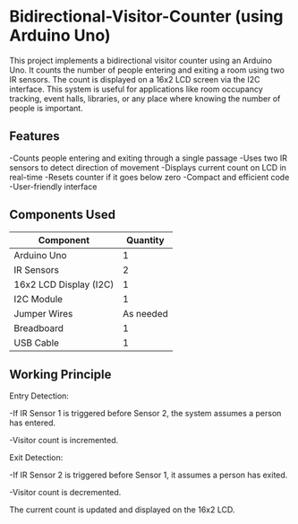 # Bidirectional-Visitor-Counter (using Arduino Uno)
This project implements a bidirectional visitor counter using an Arduino Uno. It counts the number of people entering and exiting a room using two IR sensors. The count is displayed on a 16x2 LCD screen via the I2C interface. This system is useful for applications like room occupancy tracking, event halls, libraries, or any place where knowing the number of people is important.

## Features
-Counts people entering and exiting through a single passage
-Uses two IR sensors to detect direction of movement
-Displays current count on LCD in real-time
-Resets counter if it goes below zero
-Compact and efficient code
-User-friendly interface

## Components Used

| Component              | Quantity  |
| ---------------------- | --------- |
| Arduino Uno            | 1         |
| IR Sensors             | 2         |
| 16x2 LCD Display (I2C) | 1         |
| I2C Module             | 1         |
| Jumper Wires           | As needed |
| Breadboard             | 1         |
| USB Cable              | 1         |

## Working Principle
Entry Detection:

   -If IR Sensor 1 is triggered before Sensor 2, the system assumes a person has entered.

   -Visitor count is incremented.

Exit Detection:

  -If IR Sensor 2 is triggered before Sensor 1, it assumes a person has exited.

  -Visitor count is decremented.

The current count is updated and displayed on the 16x2 LCD.
